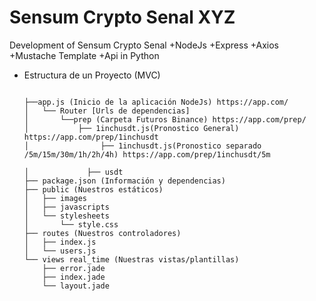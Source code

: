 # Sensum Crypto Senal XYZ
Development of Sensum Crypto Senal 
+NodeJs 
+Express
+Axios
+Mustache Template 
+Api in Python 



- Estructura de un Proyecto (MVC)
  ```

  ├──app.js (Inicio de la aplicación NodeJs) https://app.com/
  │   └── Router [Urls de dependencias]
  │       └──prep (Carpeta Futuros Binance) https://app.com/prep/
  │           ├── 1inchusdt.js(Pronostico General) https://app.com/prep/1inchusdt
  │                ├── 1inchusdt.js(Pronostico separado /5m/15m/30m/1h/2h/4h) https://app.com/prep/1inchusdt/5m
  
  │             ├── usdt
  ├── package.json (Información y dependencias)
  ├── public (Nuestros estáticos)
  │   ├── images
  │   ├── javascripts
  │   └── stylesheets
  │       └── style.css
  ├── routes (Nuestros controladores)
  │   ├── index.js
  │   └── users.js
  └── views real_time (Nuestras vistas/plantillas)
      ├── error.jade
      ├── index.jade
      └── layout.jade
  ```
